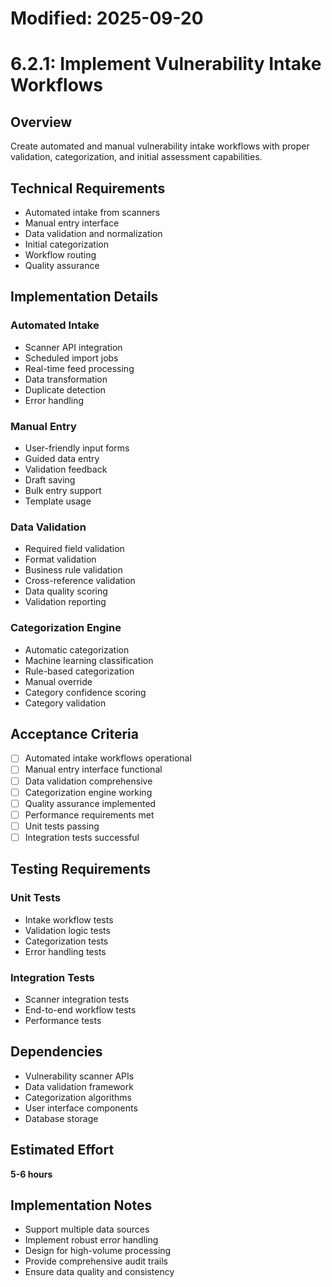 # Modified: 2025-09-20

# 6.2.1: Implement Vulnerability Intake Workflows

## Overview
Create automated and manual vulnerability intake workflows with proper validation, categorization, and initial assessment capabilities.

## Technical Requirements
- Automated intake from scanners
- Manual entry interface
- Data validation and normalization
- Initial categorization
- Workflow routing
- Quality assurance

## Implementation Details

### Automated Intake
- Scanner API integration
- Scheduled import jobs
- Real-time feed processing
- Data transformation
- Duplicate detection
- Error handling

### Manual Entry
- User-friendly input forms
- Guided data entry
- Validation feedback
- Draft saving
- Bulk entry support
- Template usage

### Data Validation
- Required field validation
- Format validation
- Business rule validation
- Cross-reference validation
- Data quality scoring
- Validation reporting

### Categorization Engine
- Automatic categorization
- Machine learning classification
- Rule-based categorization
- Manual override
- Category confidence scoring
- Category validation

## Acceptance Criteria
- [ ] Automated intake workflows operational
- [ ] Manual entry interface functional
- [ ] Data validation comprehensive
- [ ] Categorization engine working
- [ ] Quality assurance implemented
- [ ] Performance requirements met
- [ ] Unit tests passing
- [ ] Integration tests successful

## Testing Requirements

### Unit Tests
- Intake workflow tests
- Validation logic tests
- Categorization tests
- Error handling tests

### Integration Tests
- Scanner integration tests
- End-to-end workflow tests
- Performance tests

## Dependencies
- Vulnerability scanner APIs
- Data validation framework
- Categorization algorithms
- User interface components
- Database storage

## Estimated Effort
**5-6 hours**

## Implementation Notes
- Support multiple data sources
- Implement robust error handling
- Design for high-volume processing
- Provide comprehensive audit trails
- Ensure data quality and consistency
